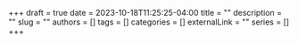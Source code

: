 +++ 
draft = true
date = 2023-10-18T11:25:25-04:00
title = ""
description = ""
slug = ""
authors = []
tags = []
categories = []
externalLink = ""
series = []
+++
